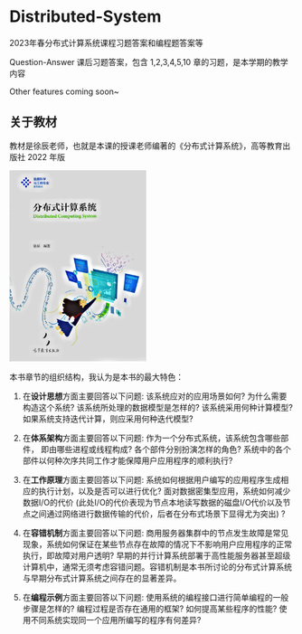 # Distributed-System
2023年春分布式计算系统课程习题答案和编程题答案等

Question-Answer 课后习题答案，包含 1,2,3,4,5,10 章的习题，是本学期的教学内容

Other features coming soon~

## 关于教材

教材是徐辰老师，也就是本课的授课老师编著的《分布式计算系统》，高等教育出版社 2022 年版

<img src="Question-Answer/images/image-20230626201659032.png" alt="image-20230626201659032" style="zoom: 33%;" />

本书章节的组织结构，我认为是本书的最大特色：

1. 在**设计思想**方面主要回答以下问题: 该系统应对的应用场景如何? 为什么需要构造这个系统? 该系统所处理的数据模型是怎样的? 该系统采用何种计算模型? 如果系统支持迭代计算，则应采用何种迭代模型?

2. 在**体系架构**方面主要回答以下问题: 作为一个分布式系统，该系统包含哪些部件， 即由哪些进程或线程构成? 各个部件分别扮演怎样的角色? 系统中的各个部件以何种次序共同工作才能保障用户应用程序的顺利执行?

3. 在**工作原理**方面主要回答以下问题: 系统如何根据用户编写的应用程序生成相应的执行计划，以及是否可以进行优化? 面对数据密集型应用，系统如何减少数据I/O的代价 (此处I/O的代价表现为节点本地读写数据的磁盘I/O代价以及节点之间通过网络进行数据传输的代价，后者在分布式场景下显得尤为突出) ?

4. 在**容错机制**方面主要回答以下问题: 商用服务器集群中的节点发生故障是常见现象，系统如何保证在某些节点存在故障的情况下不影响用户应用程序的正常执行，即故障对用户透明? 早期的并行计算系统部署于高性能服务器甚至超级计算机中，通常无须考虑容错问题。容错机制是本书所讨论的分布式计算系统与早期分布式计算系统之间存在的显著差异。

5. 在**编程示例**方面主要回答以下问题: 使用系统的编程接口进行简单编程的一般步骤是怎样的? 编程过程是否存在通用的框架? 如何提高某些程序的性能? 使用不同系统实现同一个应用所编写的程序有何差异?
